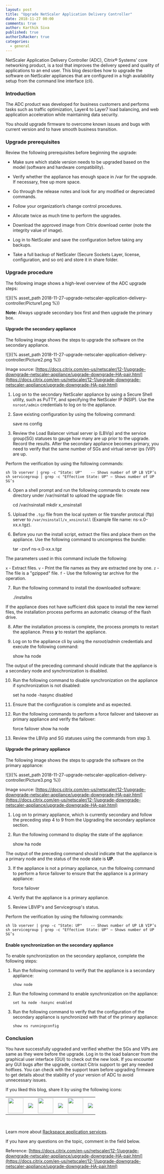 ```yaml
---
layout: post
title: "Upgrade NetScaler Application Delivery Controller"
date: 2018-11-27 00:00
comments: true
author: Karthik Siva
published: true
authorIsRacker: true
categories:
  - general
---
```


NetScaler Application Delivery Controller (ADC), Citrix&reg; Systems' core
networking product, is a tool that improves the delivery speed and quality of
applications to an end user. This blog describes how to upgrade the software on
NetScaler appliances that are configured in a high availability setup from the
command line interface (cli).

<!-- more -->

### Introduction

The ADC product was developed for business customers and performs tasks such as
traffic optimization, Layer4 to Layer7 load balancing, and web application
acceleration while maintaining data security.

You should upgrade firmware to overcome known issues and bugs with current
version and to have smooth business transition.

### Upgrade prerequisites

Review the following prerequisites before beginning the upgrade:

-	Make sure which stable version needs to be upgraded based on the model
   (software and hardware compatibility).

-	Verify whether the appliance has enough space  in /var for the upgrade. If
   necessary, free up more space.

-	Go through the release notes and look for any modified or depreciated commands.

-	Follow your organization’s change control procedures.

-	Allocate twice as much time to perform the upgrades.

-	Download the approved image from Citrix download center (note the integrity
   value of image).

-	Log in to NetScaler and save the configuration before taking any backups.

-	Take a full backup of NetScaler (Secure Sockets Layer, license, configuration,
   and so on) and store it in share folder.

### Upgrade procedure

The following image shows a high-level overview of the ADC upgrade steps:

![]({% asset_path 2018-11-27-upgrade-netscaler-application-delivery-controller/Picture1.png %})

**Note:** Always upgrade secondary box first and then upgrade the primary box.

#### Upgrade the secondary appliance

The following image shows the steps to upgrade the software on the secondary
appliance.

![]({% asset_path 2018-11-27-upgrade-netscaler-application-delivery-controller/Picture2.png %})

Image source: [https://docs.citrix.com/en-us/netscaler/12-1/upgrade-downgrade-netscaler-appliance/upgrade-downgrade-HA-pair.html](https://docs.citrix.com/en-us/netscaler/12-1/upgrade-downgrade-netscaler-appliance/upgrade-downgrade-HA-pair.html)

1.	Log on to the secondary NetScaler appliance by using a Secure Shell utility,
   such as PuTTY, and specifying the NetScaler IP (NSIP). Use the `nsroot/admin`
   credentials to log on to the appliance.

2.	Save existing configuration by using the following command:

    save ns config

3.	Review the Load Balancer virtual server ip (LBVip) and the service group(SG)
   statuses to gauge how many are up prior to the upgrade. Record the results.
   After the secondary appliance becomes primary, you need to verify that the
   same number of SGs and virtual server ips (VIP) are up.

   Perform the verification by using the following commands:

    sh lb vserver | grep -c "State: UP"    -- Shows number of UP LB VIP’s
    sh servicegroup | grep -c "Effective State: UP" – Shows number of UP SG’s

4.	Open a shell prompt and run the following commands to create new directory
   under /var/nsintall to upload the upgrade file:

    cd /var/nsinstall
    mkdir x_xnsinstall

5.	Upload the `.tgz` file from the local system or file transfer protocal (ftp)
   server to  `/var/nsinstall/x_xnsinstall` (Example file name: ns-x.0-xx.x.tgz).

6.	Before you run the install script, extract the files and place them on the
   appliance. Use the following command to uncompress the bundle:

    tar -zxvf ns-x.0-xx.x.tgz

   The parameters used in this command include the following:

   `x` - Extract files.
   `v` - Print the file names as they are extracted one by one.
   `z` - The file is a "gzipped" file.
   `f` - Use the following tar archive for the operation.

7.	Run the following command to install the downloaded software:

    ./installns

   If the appliance does not have sufficient disk space to install the new
   kernel files, the installation process performs an automatic cleanup of the
   flash drive.

8.	After the installation process is complete, the process prompts to restart
   the appliance. Press **y** to restart the appliance.

9.	Log on to the appliance cli by using the *nsroot/admin* credentials and
   execute the following command:

 	 show ha node

   The output of the preceding command should indicate that the appliance is a
   secondary node and synchronization is disabled.

10. Run the following command to disable synchronization on the appliance if
   synchronization is not disabled:

    set ha node -hasync disabled

11. Ensure that the configuration is complete and as expected.

12. Run the following commands to perform a force failover and takeover as primary
   appliance and verify the failover:

    force failover
    show ha node

13. Review the LBVip and SG statuses using the commands from step 3.


#### Upgrade the primary appliance

The following image shows the steps to upgrade the software on the primary
appliance:

![]({% asset_path 2018-11-27-upgrade-netscaler-application-delivery-controller/Picture3.png %})

Image source: [https://docs.citrix.com/en-us/netscaler/12-1/upgrade-downgrade-netscaler-appliance/upgrade-downgrade-HA-pair.html](https://docs.citrix.com/en-us/netscaler/12-1/upgrade-downgrade-netscaler-appliance/upgrade-downgrade-HA-pair.html)

1.	Log on to primary appliance, which is currently secondary and follow the
   preceding step 4 to 9 from the Upgrading the secondary appliance section.

2)	Run the following command to display the state of the appliance:

    show ha node

   The output of the preceding command should indicate that the appliance is a
   primary node and the status of the node state is **UP**.

3)	If the appliance is not a primary appliance, run the following command to
   perform a force failover to ensure that the appliance is a primary appliance:

    force failover

4)	Verify that the appliance is a primary appliance.

5)	Review LBVIP's and Servicegroup's status.

   Perform the verification by using the following commands:

    sh lb vserver | grep -c "State: UP"    -- Shows number of UP LB VIP’s
    sh servicegroup | grep -c "Effective State: UP" – Shows number of UP SG’s

#### Enable synchronization on the secondary appliance

To enable synchronization on the secondary appliance, complete the following
steps:

1.	Run the following command to verify that the appliance is a secondary
   appliance:

        show node

2.	Run the following command to enable synchronization on the appliance:

        set ha node -hasync enabled

3.	Run the following command to verify that the configuration of the secondary
   appliance is synchronized with that of the primary appliance:

        show ns runningconfig

### Conclusion

You have successfully upgraded and verified whether the SGs and VIPs are same
as they were before the upgrade.  Log in to the load balancer from the graphical
user interface (GUI) to check out the new look. If you encounter any GUI bugs
after the upgrade, contact Citrix support to get any needed hotfixes.  You can
check with the support team before upgrading firmware to get details about the
stability of your version of ADC to avoid unnecessary issues.

<table>
  <tr>If you liked this blog, share it by using the following icons:</tr>
  <tr>
   <td>
       <img src="{% asset_path line-tile.png %}" width=50 >
    </td>
    <td>
      <a href="https://twitter.com/home?status=https%3A//developer.rackspace.com/blog/upgrade-netscaler-application-controller/">
        <img src="{% asset_path shareT.png %}">
      </a>
    </td>
    <td>
       <img src="{% asset_path line-tile.png %}" width=50 >
    </td>
    <td>
      <a href="https://www.facebook.com/sharer/sharer.php?u=https%3A//developer.rackspace.com/blog/upgrade-netscaler-application-controller/">
        <img src="{% asset_path shareFB.png %}">
      </a>
    </td>
    <td>
       <img src="{% asset_path line-tile.png %}" width=50 >
    </td>
    <td>
      <a href="https://www.linkedin.com/shareArticle?mini=true&url=https%3A//developer.rackspace.com/blog/upgrade-netscaler-application-controller&summary=&source=">
        <img src="{% asset_path shareL.png %}">
      </a>
    </td>
  </tr>
</table>

</br>

Learn more about [Rackspace application services](https://www.rackspace.com/application-management).

If you have any questions on the topic, comment in the field below.

Reference: [https://docs.citrix.com/en-us/netscaler/12-1/upgrade-downgrade-netscaler-appliance/upgrade-downgrade-HA-pair.html](https://docs.citrix.com/en-us/netscaler/12-1/upgrade-downgrade-netscaler-appliance/upgrade-downgrade-HA-pair.html)

